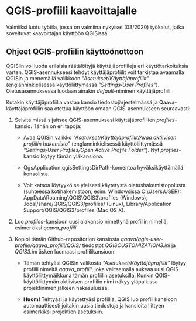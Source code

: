 # QGIS-profiili kaavoittajalle

Valmiiksi luotu työtila, jossa on valmiina nykyiset (03/2020) työkalut, jotka soveltuvat kaavoittajan käyttöön QGISissä.

## Ohjeet QGIS-profiilin käyttöönottoon

QGISiin voi luoda erilaisia räätälöityjä käyttäjäprofiileja eri käyttötarkoituksia varten. QGIS-asennukseesi tehdyt käyttäjäprofiilit voit tarkistaa avaamalla QGISin ja menemällä valikkoon _"Asetukset/Käyttäjäprofiilit"_ (englanninkielisessä käyttöliittymässä _"Settings/User Profiles"_). Oletusasennuksessa luodaan ainakin _default_-niminen käyttäjäprofiili.

Kutakin käyttäjäprofiilia vastaa kansio tiedostojärjestelmässä ja Qaava-käyttäjäprofiilin saa otettua käyttöön omaan QGIS-asennukseen seuraavasti: 

1. Selvitä missä sijaitsee QGIS-asennuksesi käyttäjäprofiilien _profiles_-kansio. Tähän on eri tapoja:

   - Avaa QGISin valikko _"Asetukset/Käyttäjäprofiilit/Avaa aktiivisen profiilin hakemisto"_ (englanninkielisessä käyttöliittymässä _"Settings/User Profiles/Open Active Profile Folder"_). Nyt _profiles_-kansio löytyy tämän yläkansiona.

   - QgsApplication.qgisSettingsDirPath-komentoa hyväksikäyttämällä konsolista.

   - Voit katsoa löytyykö se yleisesti käytetystä oletushakemistopolusta (suhteessa kotihakemistoon, esim. Windowsissa C:\Users\USER): AppData\Roaming\QGIS\QGIS3\profiles (Windows), .local/share/QGIS/QGIS3/profiles/ (Linux), Library/Application Support/QGIS/QGIS3/profiles (Mac OS X).

2. Luo _profiles_-kansioon uusi alakansio nimettynä profiilin nimellä, esimerkiksi _qaava_profiili_.

3. Kopioi tämän Github-repositorion kansiosta _qaava/qgis-user-profile/qaava_profiili/QGIS/_ tiedostot _QGISCUSTOMIZATION3.ini_ ja _QGIS3.ini_ äsken luomaasi profiilikansioon.

   - Tämän tehtyäsi QGISin valikosta  _"Asetukset/Käyttäjäprofiilit"_ löytyy profiili nimeltä _qaava_profiili_, joka valitsemalla aukeaa uusi QGIS-käyttöliittymäikkuna tämän profiilin asetuksilla. Kunkin QGIS-käyttöliittymän aktiivisen profiilin nimi näkyy yläpalkissa projektinimen jälkeen hakasuluissa. 

   - **Huom!** Tehtyäsi ja käytettyäsi profiilia, QGIS luo profiilikansioon automaattisesti joitakin uusia tiedostoja ja kansioita liittyen esimerkiksi projektien asetuksiin.